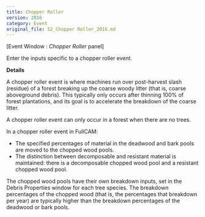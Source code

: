 ```yaml
---
title: Chopper Roller
version: 2016
category: Event
original_file: 52_Chopper Roller_2016.md
---
```


[Event Window : *Chopper Roller* panel]

Enter the inputs specific to a chopper roller event.

**Details**

A chopper roller event is where machines run over post-harvest slash
(residue) of a forest breaking up the coarse woody litter (that is,
coarse aboveground debris). This typically only occurs after thinning
100% of forest plantations, and its goal is to accelerate the breakdown
of the coarse litter.

A chopper roller event can only occur in a forest when there are no
trees.

In a chopper roller event in FullCAM:

- The specified percentages of material in the deadwood and bark pools
  are moved to the chopped wood pools.
- The distinction between decomposable and resistant material is
  maintained: there is a decomposable chopped wood pool and a resistant
  chopped wood pool.

The chopped wood pools have their own breakdown inputs, set in the
Debris Properties window for each tree
species. The breakdown percentages of the chopped wood (that is, the
percentages that breakdown per year) are typically higher than the
breakdown percentages of the deadwood or bark pools.